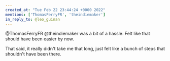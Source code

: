 ```yaml
---
created_at: "Tue Feb 22 23:44:24 +0000 2022"
mentions: ['ThomasFerryFR', 'theindiemaker']
in_reply_to: @leo_guinan
---
```


@ThomasFerryFR @theindiemaker was a bit of a hassle. Felt like that should have been easier by now.

That said, it really didn't take me that long, just felt like a bunch of steps that shouldn't have been there.